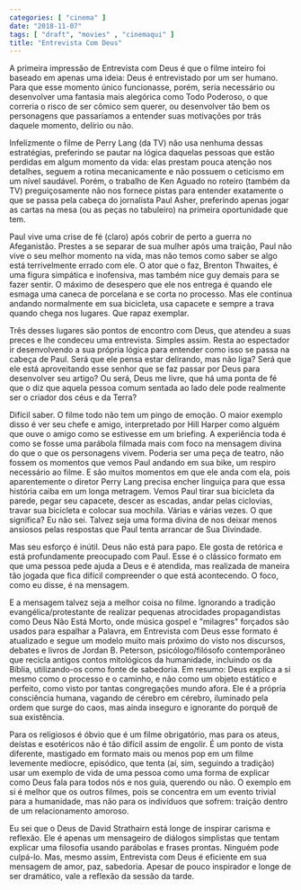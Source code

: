 ```yaml
---
categories: [ "cinema" ]
date: "2018-11-07"
tags: [ "draft", "movies" , "cinemaqui" ]
title: "Entrevista Com Deus"
---
```

A primeira impressão de Entrevista com Deus é que o filme inteiro foi
baseado em apenas uma ideia: Deus é entrevistado por um ser humano. Para
que esse momento único funcionasse, porém, seria necessário ou
desenvolver uma fantasia mais alegórica como Todo Poderoso, o que
correria o risco de ser cômico sem querer, ou desenvolver tão bem
os personagens que passaríamos a entender suas motivações por trás
daquele momento, delírio ou não.

Infelizmente o filme de Perry Lang (da TV) não usa nenhuma dessas
estratégias, preferindo se pautar na lógica daquelas pessoas que
estão perdidas em algum momento da vida: elas prestam pouca atenção
nos detalhes, seguem a rotina mecanicamente e não possuem o ceticismo
em um nível saudável. Porém, o trabalho de Ken Aguado no roteiro
(também da TV) preguiçosamente não nos fornece pistas para entender
exatamente o que se passa pela cabeça do jornalista Paul Asher,
preferindo apenas jogar as cartas na mesa (ou as peças no tabuleiro)
na primeira oportunidade que tem.

Paul vive uma crise de fé (claro) após cobrir de perto a guerra no
Afeganistão. Prestes a se separar de sua mulher após uma traição,
Paul não vive o seu melhor momento na vida, mas não temos como saber
se algo está terrivelmente errado com ele. O ator que o faz, Brenton
Thwaites, é uma figura simpática e inofensiva, mas também nice guy
demais para se fazer sentir. O máximo de desespero que ele nos entrega
é quando ele esmaga uma caneca de porcelana e se corta no processo. Mas
ele continua andando normalmente em sua bicicleta, usa capacete e sempre
a trava quando chega nos lugares. Que rapaz exemplar.

Três desses lugares são pontos de encontro com Deus, que atendeu
a suas preces e lhe condeceu uma entrevista. Simples assim. Resta ao
espectador ir desenvolvendo a sua própria lógica para entender como
isso se passa na cabeça de Paul. Será que ele pensa estar delirando,
mas não liga? Será que ele está aproveitando esse senhor que se faz
passar por Deus para desenvolver seu artigo? Ou será, Deus me livre,
que há uma ponta de fé que o diz que aquela pessoa comum sentada ao
lado dele pode realmente ser o criador dos céus e da Terra?

Difícil saber. O filme todo não tem um pingo de emoção. O maior
exemplo disso é ver seu chefe e amigo, interpretado por Hill Harper como
alguém que ouve o amigo como se estivesse em um briefing. A experiência
toda é como se fosse uma parábola filmada mais com foco na mensagem
divina do que o que os personagens vivem. Poderia ser uma peça de teatro,
não fossem os momentos que vemos Paul andando em sua bike, um respiro
necessário ao filme. E são muitos momentos em que ele anda com ela,
pois aparentemente o diretor Perry Lang precisa encher linguiça para que
essa história caiba em um longa metragem. Vemos Paul tirar sua bicicleta
da parede, pegar seu capacete, descer as escadas, andar pelas ciclovias,
travar sua bicicleta e colocar sua mochila. Várias e várias vezes. O
que significa? Eu não sei. Talvez seja uma forma divina de nos deixar
menos ansiosos pelas respostas que Paul tenta arrancar de Sua Divindade.

Mas seu esforço é inútil. Deus não está para papo. Ele gosta
de retórica e está profundamente preocupado com Paul. Esse é o
clássico formato em que uma pessoa pede ajuda a Deus e é atendida,
mas realizada de maneira tão jogada que fica difícil compreender o
que está acontecendo. O foco, como eu disse, é na mensagem.

E a mensagem talvez seja a melhor coisa no filme. Ignorando a tradição
evangélica/protestante de realizar pequenas atrocidades propagandistas
como Deus Não Está Morto, onde música gospel e "milagres" forçados
são usados para espalhar a Palavra, em Entrevista com Deus esse
formato é atualizado e segue um modelo muito mais próximo do visto nos
discursos, debates e livros de Jordan B. Peterson, psicólogo/filósofo
contemporâneo que recicla antigos contos mitológicos da humanidade,
incluindo os da Bíblia, utilizando-os como fonte de sabedoria. Em resumo:
Deus explica a si mesmo como o processo e o caminho, e não como um
objeto estático e perfeito, como visto por tantas congregações mundo
afora. Ele é a própria consciência humana, vagando de cérebro em
cérebro, iluminado pela ordem que surge do caos, mas ainda inseguro e
ignorante do porquê de sua existência.

Para os religiosos é óbvio que é um filme obrigatório, mas para os
ateus, deístas e esotéricos não é tão difícil assim de engolir. É
um ponto de vista diferente, mastigado em formato mais ou menos pop em
um filme levemente medíocre, episódico, que tenta (aí, sim, seguindo
a tradição) usar um exemplo de vida de uma pessoa como uma forma de
explicar como Deus fala para todos nós e nos guia, querendo ou não. O
exemplo em si é melhor que os outros filmes, pois se concentra em um
evento trivial para a humanidade, mas não para os indivíduos que sofrem:
traição dentro de um relacionamento amoroso.

Eu sei que o Deus de David Strathairn está longe de inspirar carisma e
reflexão. Ele é apenas um mensageiro de diálogos simplistas que tentam
explicar uma filosofia usando parábolas e frases prontas. Ninguém
pode culpá-lo. Mas, mesmo assim, Entrevista com Deus é eficiente em
sua mensagem de amor, paz, sabedoria. Apesar de pouco inspirador e longe
de ser dramático, vale a reflexão da sessão da tarde.
